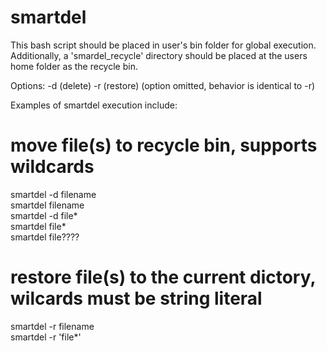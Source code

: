 smartdel
========

This bash script should be placed in user's bin folder for global execution.
Additionally, a 'smardel_recycle' directory should be placed at the users home folder as the recycle bin.

Options: -d (delete)
         -r (restore)
            (option omitted, behavior is identical to -r)

Examples of smartdel execution include:

# move file(s) to recycle bin, supports wildcards
smartdel -d filename <br>
smartdel filename <br>
smartdel -d file* <br>
smartdel file* <br>
smartdel file???? <br>

# restore file(s) to the current dictory, wilcards must be string literal 
smartdel -r filename <br>
smartdel -r 'file*' <br>


